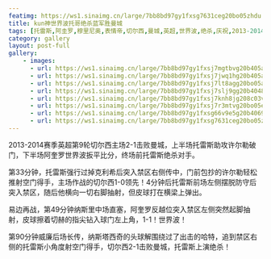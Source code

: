 ```yaml
---
featimg: https://ws1.sinaimg.cn/large/7bb8bd97gy1fxsg7631ceg20bo05zhdu.gif
title: kun神世界波托哥绝杀蓝军胜曼城
tags: [托雷斯,阿圭罗,穆里尼奥,表情帝,切尔西,曼城,英超,世界波,绝杀,庆祝,2013-2014]
category: gallery
layout: post-full
gallery:
    - images:
      - url: https://ws1.sinaimg.cn/large/7bb8bd97gy1fxsj7mgtbvg20b405akjn.gif
      - url: https://ws1.sinaimg.cn/large/7bb8bd97gy1fxsj7jwq1hg20b405ab2b.gif
      - url: https://ws1.sinaimg.cn/large/7bb8bd97gy1fxsj7lt8agg20bo05anpe.gif
      - url: https://ws1.sinaimg.cn/large/7bb8bd97gy1fxsj7slj9gg20b4048npf.gif
      - url: https://ws1.sinaimg.cn/large/7bb8bd97gy1fxsj7knh8jg208c03v4qs.gif
      - url: https://ws1.sinaimg.cn/large/7bb8bd97gy1fxsj7r3mtvg20bo05ee83.gif
      - url: https://ws1.sinaimg.cn/large/7bb8bd97gy1fxsg66v9e5g20b4069npf.gif
      - url: https://ws1.sinaimg.cn/large/7bb8bd97gy1fxsg7631ceg20bo05zhdu.gif
---
```


2013-2014赛季英超第9轮切尔西主场2-1击败曼城，上半场托雷斯助攻许尔勒破门，下半场阿奎罗世界波扳平比分，终场前托雷斯绝杀对手。

第33分钟，托雷斯强行过掉克利希后突入禁区右侧传中，门前包抄的许尔勒轻松推射空门得手，主场作战的切尔西1-0领先！4分钟后托雷斯前场左侧摆脱防守后突入禁区，随后他横向一切右脚抽射，但皮球打在横梁上弹出。

易边再战，第49分钟纳斯里中场直塞，阿奎罗反越位突入禁区左侧突然起脚抽射，皮球擦着切赫的指尖钻入球门左上角，1-1！世界波！

第90分钟威廉后场长传，纳斯塔西奇的头球解围绕过了出击的哈特，追到禁区右侧的托雷斯小角度射空门得手，切尔西2-1击败曼城，托雷斯上演绝杀！